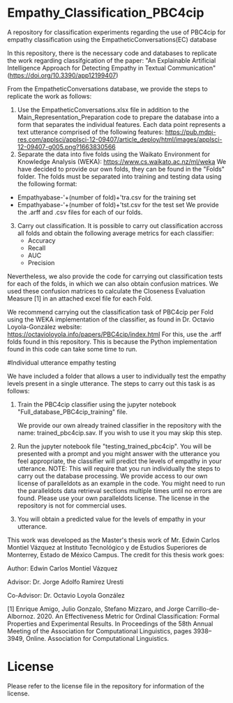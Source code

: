 # Empathy_Classification_PBC4cip

A repository for classification experiments regarding the use of PBC4cip for empathy classification using the EmpatheticConversations(EC) database

In this repository, there is the necessary code and databases to replicate the work regarding classifgication of the paper: "An Explainable Artificial Intelligence Approach for Detecting Empathy in Textual Communication" 
(https://doi.org/10.3390/app12199407) 

From the EmpatheticConversations database, we provide the steps to replicate the work as follows: 

1. Use the EmpatheticConversations.xlsx file in addition to the Main_Representation_Preparation code to prepare the database into a form that separates the individual features.
   Each data point represents a text utterance comprised of the following features:
   https://pub.mdpi-res.com/applsci/applsci-12-09407/article_deploy/html/images/applsci-12-09407-g005.png?1663830566
3. Separate the data into five folds using the Waikato Environment for Knowledge Analysis (WEKA): https://www.cs.waikato.ac.nz/ml/weka
   We have decided to provide our own folds, they can be found in the "Folds" folder.
   The folds must be separated into training and testing data using the following format:
  *   Empathyabase-'+(number of fold)+'tra.csv  for the training set
  *   Empathyabase-'+(number of fold)+'tst.csv  for the test set
   We provide the .arff and .csv files for each of our folds.
3. Carry out classification.
   It is possible to carry out classification accross all folds and obtain the following average metrics for each classifier:
    * Accuracy
    * Recall
    * AUC
    * Precision
      
  Nevertheless, we also provide the code for carrying out classification tests for each of the folds, in which we can also obtain confusion matrices.
  We used these confusion matrices to calculate the Closeness Evaluation Measure [1] in an attached excel file for each Fold.

  We recommend carrying out the classification task of PBC4cip per Fold using the WEKA implementation of the classifier, as found in Dr. Octavio Loyola-González website: https://octavioloyola.info/papers/PBC4cip/index.html
  For this, use the .arff folds found in this repository. This is because the Python implementation found in this code can take some time to run. 

#Individual utterance empathy testing

  We have included a folder that allows a user to individually test the empathy levels present in a single utterance. The steps to carry out this task is as follows: 

  1. Train the PBC4cip classifier using the jupyter notebook "Full_database_PBC4cip_training" file.

      We provide our own already trained classifier in the repository with the name: trained_pbc4cip.sav. If you wish to use it you may skip this step. 
   
  2. Run the jupyter notebook file "testing_trained_pbc4cip".
      You will be presented with a prompt and you might answer with the utterance you feel appropriate, the classifier will predict the levels of empathy in your utterance. 
      NOTE: This will require that you run individually the steps to carry out the database processing. We provide access to our own license of paralleldots as an example in the code. You might need to run the paralleldots data retrieval sections multiple times until no errors are found. Please use your own paralleldots license. The license in the repository is not for commercial uses.
  3. You will obtain a predicted value for the levels of empathy in your utterance.  


  This work was developed as the Master's thesis work of Mr. Edwin Carlos Montiel Vázquez at Instituto Tecnológico y de Estudios Superiores de Monterrey, Estado de México Campus. 
  The credit for this thesis work goes: 

  Author: Edwin Carlos Montiel Vázquez

  Advisor: Dr. Jorge Adolfo Ramírez Uresti

  Co-Advisor: Dr. Octavio Loyola González 

   [1] Enrique Amigo, Julio Gonzalo, Stefano Mizzaro, and Jorge Carrillo-de-Albornoz. 2020. An Effectiveness Metric for Ordinal Classification: Formal Properties and Experimental Results. In Proceedings of the 58th Annual Meeting of the Association for Computational Linguistics, pages 3938–3949, Online. Association for Computational Linguistics.

# License
   Please refer to the license file in the repository for information of the license.
